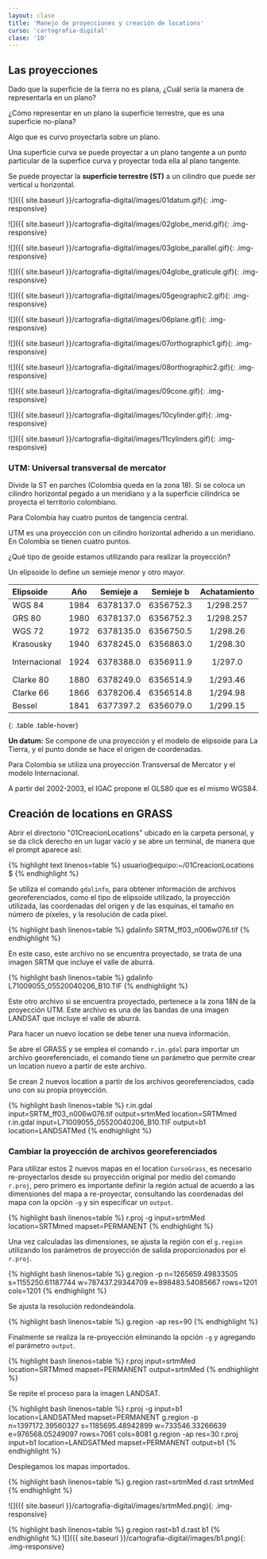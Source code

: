```yaml
---
layout: clase
title: 'Manejo de proyecciones y creación de locations'
curso: 'cartografia-digital'
clase: '10'
---
```


Las proyecciones
----------------

Dado que la superficie de la tierra no es plana, ¿Cuál sería la manera de representarla en un plano?

¿Cómo representar en un plano la superficie terrestre, que es una superficie no-plana?

Algo que es curvo proyectarla sobre un plano.

Una superficie curva se puede proyectar a un plano tangente a un punto particular de la superfice curva y proyectar toda ella al plano tangente.

Se puede proyectar la **superficie terrestre (ST)** a un cilindro que puede ser vertical u horizontal.

![]({{ site.baseurl }}/cartografia-digital/images/01datum.gif){: .img-responsive}

![]({{ site.baseurl }}/cartografia-digital/images/02globe_merid.gif){: .img-responsive}

![]({{ site.baseurl }}/cartografia-digital/images/03globe_parallel.gif){: .img-responsive}

![]({{ site.baseurl }}/cartografia-digital/images/04globe_graticule.gif){: .img-responsive}

![]({{ site.baseurl }}/cartografia-digital/images/05geographic2.gif){: .img-responsive}

![]({{ site.baseurl }}/cartografia-digital/images/06plane.gif){: .img-responsive}

![]({{ site.baseurl }}/cartografia-digital/images/07orthographic1.gif){: .img-responsive}

![]({{ site.baseurl }}/cartografia-digital/images/08orthographic2.gif){: .img-responsive}

![]({{ site.baseurl }}/cartografia-digital/images/09cone.gif){: .img-responsive}

![]({{ site.baseurl }}/cartografia-digital/images/10cylinder.gif){: .img-responsive}

![]({{ site.baseurl }}/cartografia-digital/images/11cylinders.gif){: .img-responsive}

### UTM: Universal transversal de mercator

Divide la ST en parches (Colombia queda en la zona 18). Si se coloca un cilindro horizontal pegado a un meridiano y a la superficie cilíndrica se proyecta el territorio colombiano.

Para Colombia hay cuatro puntos de tangencia central.

UTM es una proyección con un cilindro horizontal adherido a un meridiano. En Colombia se tienen cuatro puntos.

¿Qué tipo de geoide estamos utilizando para realizar la proyección?

Un elipsoide lo define un semieje menor y otro mayor.

|   Elipsoide   |  Año | Semieje a | Semieje b | Achatamiento | Uso local        |
|:--------------|:----:|:---------:|:---------:|:------------:|:-----------------|
| WGS 84        | 1984 | 6378137.0 | 6356752.3 | 1/298.257    | Universal        |
| GRS 80        | 1980 | 6378137.0 | 6356752.3 | 1/298.257    | U.S.A.           |
| WGS 72        | 1972 | 6378135.0 | 6356750.5 | 1/298.26     | U.S.A.           |
| Krasousky     | 1940 | 6378245.0 | 6356863.0 | 1/298.30     | Rusia            |
| Internacional | 1924 | 6378388.0 | 6356911.9 | 1/297.0      | Colombia, Europa |
| Clarke 80     | 1880 | 6378249.0 | 6356514.9 | 1/293.46     | Norteamérica     |
| Clarke 66     | 1866 | 6378206.4 | 6356514.8 | 1/294.98     | África           |
| Bessel        | 1841 | 6377397.2 | 6356079.0 | 1/299.15     | Japón y Asia     |
{: .table .table-hover}

**Un datum:** Se compone de una proyección y el modelo de elipsoide para La Tierra, y el punto donde se hace el origen de coordenadas.

Para Colombia se utiliza una proyección Transversal de Mercator y el modelo Internacional.

A partir del 2002-2003, el IGAC propone el GLS80 que es el mismo WGS84.

Creación de locations en GRASS
------------------------------

Abrir el directorio "01CreacionLocations" ubicado en la carpeta personal, y se da click derecho en un lugar vacío y se abre un terminal, de manera que el prompt aparece así:

{% highlight text linenos=table %}
usuario@equipo:~/01CreacionLocations $
{% endhighlight %}

Se utiliza el comando `gdalinfo`, para obtener información de archivos georeferenciados, como el tipo de elipsoide utilizado, la proyección utilizada, las coordenadas del origen y de las esquinas, el tamaño en número de píxeles, y la resolución de cada píxel.

{% highlight bash linenos=table %}
gdalinfo SRTM_ff03_n006w076.tif
{% endhighlight %}

En este caso, este archivo no se encuentra proyectado, se trata de una imagen SRTM que incluye el valle de aburrá.

{% highlight bash linenos=table %}
gdalinfo L71009055_05520040206_B10.TIF
{% endhighlight %}

Este otro archivo si se encuentra proyectado, pertenece a la zona 18N de la proyección UTM. Este archivo es una de las bandas de una imagen LANDSAT que incluye el valle de aburrá.

Para hacer un nuevo location se debe tener una nueva información.

Se abre el GRASS y se emplea el comando `r.in.gdal` para importar un archivo georeferenciado, el comando tiene un parámetro que permite crear un location nuevo a partir de este archivo.

Se crean 2 nuevos location a partir de los archivos georeferenciados, cada uno con su propia proyección.

{% highlight bash linenos=table %}
r.in.gdal input=SRTM_ff03_n006w076.tif output=srtmMed location=SRTMmed
r.in.gdal input=L71009055_05520040206_B10.TIF output=b1 location=LANDSATMed
{% endhighlight %}

### Cambiar la proyección de archivos georeferenciados

Para utilizar estos 2 nuevos mapas en el location `CursoGrass`, es necesario re-proyectarlos desde su proyección original por medio del comando `r.proj`, pero primero es importante definir la región actual de acuerdo a las dimensiones del mapa a re-proyectar, consultando las coordenadas del mapa con la opción `-g` y sin especificar un `output`.

{% highlight bash linenos=table %}
r.proj -g input=srtmMed location=SRTMmed mapset=PERMANENT
{% endhighlight %}

Una vez calculadas las dimensiones, se ajusta la región con el `g.region` utilizando los parámetros de proyección de salida proporcionados por el `r.proj`.

{% highlight bash linenos=table %}
g.region -p n=1265659.49833505 s=1155250.61187744 w=787437.29344709 e=898483.54085667 rows=1201 cols=1201
{% endhighlight %}

Se ajusta la resolución redondeándola.

{% highlight bash linenos=table %}
g.region -ap res=90
{% endhighlight %}

Finalmente se realiza la re-proyección eliminando la opción `-g` y agregando el parámetro `output`.

{% highlight bash linenos=table %}
r.proj input=srtmMed location=SRTMmed mapset=PERMANENT output=srtmMed
{% endhighlight %}

Se repite el proceso para la imagen LANDSAT.

{% highlight bash linenos=table %}
r.proj -g input=b1 location=LANDSATMed mapset=PERMANENT
g.region -p n=1397172.39560327 s=1185695.48942899 w=733546.33266639 e=976568.05249097 rows=7061 cols=8081
g.region -ap res=30
r.proj input=b1 location=LANDSATMed mapset=PERMANENT output=b1
{% endhighlight %}

Desplegamos los mapas importados.

{% highlight bash linenos=table %}
g.region rast=srtmMed
d.rast srtmMed
{% endhighlight %}

![]({{ site.baseurl }}/cartografia-digital/images/srtmMed.png){: .img-responsive}

{% highlight bash linenos=table %}
g.region rast=b1
d.rast b1
{% endhighlight %}
![]({{ site.baseurl }}/cartografia-digital/images/b1.png){: .img-responsive}
